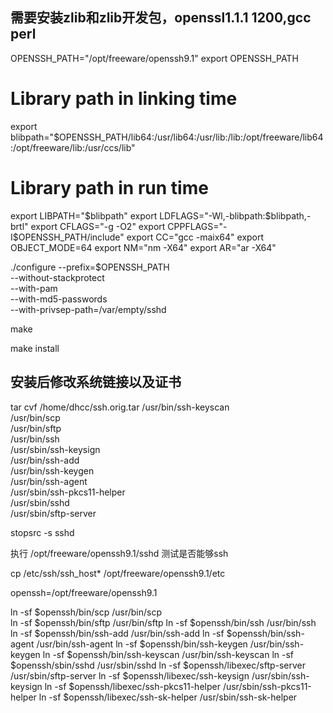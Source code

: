 ## 需要安装zlib和zlib开发包，openssl1.1.1 1200,gcc perl


OPENSSH_PATH="/opt/freeware/openssh9.1"
export OPENSSH_PATH
# Library path in linking time
export blibpath="$OPENSSH_PATH/lib64:/usr/lib64:/usr/lib:/lib:/opt/freeware/lib64:/opt/freeware/lib:/usr/ccs/lib"
# Library path in run time
export LIBPATH="$blibpath"
export LDFLAGS="-Wl,-blibpath:$blibpath,-brtl"
export CFLAGS="-g -O2"
export CPPFLAGS="-I$OPENSSH_PATH/include"
export CC="gcc -maix64"
export OBJECT_MODE=64
export NM="nm -X64"
export AR="ar -X64"



 ./configure --prefix=$OPENSSH_PATH           \
          --without-stackprotect               \
               --with-pam                           \
        --with-md5-passwords                 \
        --with-privsep-path=/var/empty/sshd  

make

make install

## 安装后修改系统链接以及证书

 tar cvf /home/dhcc/ssh.orig.tar /usr/bin/ssh-keyscan                    \
 /usr/bin/scp                            \
 /usr/bin/sftp                           \
 /usr/bin/ssh                            \
 /usr/sbin/ssh-keysign                   \
 /usr/bin/ssh-add                        \
 /usr/bin/ssh-keygen                     \
 /usr/bin/ssh-agent                      \
 /usr/sbin/ssh-pkcs11-helper             \
 /usr/sbin/sshd                          \
 /usr/sbin/sftp-server     

stopsrc -s sshd

执行 /opt/freeware/openssh9.1/sshd  测试是否能够ssh

cp /etc/ssh/ssh_host* /opt/freeware/openssh9.1/etc


openssh=/opt/freeware/openssh9.1 
 
ln -sf $openssh/bin/scp                 /usr/bin/scp         
ln -sf $openssh/bin/sftp                /usr/bin/sftp
ln -sf $openssh/bin/ssh                 /usr/bin/ssh
ln -sf $openssh/bin/ssh-add             /usr/bin/ssh-add
ln -sf $openssh/bin/ssh-agent           /usr/bin/ssh-agent
ln -sf $openssh/bin/ssh-keygen          /usr/bin/ssh-keygen
ln -sf $openssh/bin/ssh-keyscan         /usr/bin/ssh-keyscan
ln -sf $openssh/sbin/sshd                   /usr/sbin/sshd
ln -sf $openssh/libexec/sftp-server         /usr/sbin/sftp-server
ln -sf $openssh/libexec/ssh-keysign         /usr/sbin/ssh-keysign
ln -sf $openssh/libexec/ssh-pkcs11-helper   /usr/sbin/ssh-pkcs11-helper
ln -sf $openssh/libexec/ssh-sk-helper       /usr/sbin/ssh-sk-helper
